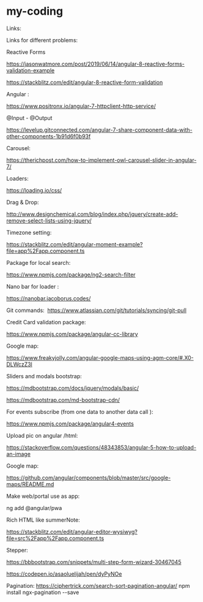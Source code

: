 # my-coding

Links: 

Links for different problems:



Reactive Forms


https://jasonwatmore.com/post/2019/06/14/angular-8-reactive-forms-validation-example




https://stackblitz.com/edit/angular-8-reactive-form-validation





Angular :

https://www.positronx.io/angular-7-httpclient-http-service/


@Input - @Output


https://levelup.gitconnected.com/angular-7-share-component-data-with-other-components-1b91d6f0b93f


Carousel:

https://therichpost.com/how-to-implement-owl-carousel-slider-in-angular-7/


Loaders:

https://loading.io/css/


Drag & Drop:

http://www.designchemical.com/blog/index.php/jquery/create-add-remove-select-lists-using-jquery/


Timezone setting:

https://stackblitz.com/edit/angular-moment-example?file=app%2Fapp.component.ts

Package for local search:

https://www.npmjs.com/package/ng2-search-filter

Nano bar for loader :

https://nanobar.jacoborus.codes/

Git commands:  https://www.atlassian.com/git/tutorials/syncing/git-pull

Credit Card validation package:

https://www.npmjs.com/package/angular-cc-library

Google map:

https://www.freakyjolly.com/angular-google-maps-using-agm-core/#.X0-DLWczZ3l

Sliders and modals bootstrap:

https://mdbootstrap.com/docs/jquery/modals/basic/

https://mdbootstrap.com/md-bootstrap-cdn/

For events subscribe (from one data to another data call ):

https://www.npmjs.com/package/angular4-events

Upload pic on angular /html:

https://stackoverflow.com/questions/48343853/angular-5-how-to-upload-an-image

Google map:

https://github.com/angular/components/blob/master/src/google-maps/README.md


Make web/portal use as app:

ng add @angular/pwa


Rich HTML like summerNote:

https://stackblitz.com/edit/angular-editor-wysiwyg?file=src%2Fapp%2Fapp.component.ts

Stepper:

https://bbbootstrap.com/snippets/multi-step-form-wizard-30467045

https://codepen.io/asaoluelijah/pen/dyPyNOe


Pagination: 
https://ciphertrick.com/search-sort-pagination-angular/
npm install ngx-pagination --save


